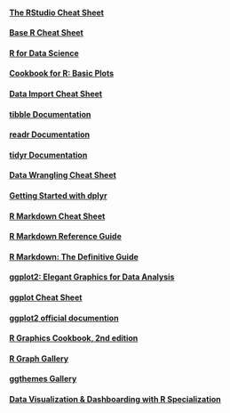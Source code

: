 #### [The RStudio Cheat Sheet](https://raw.githubusercontent.com/rstudio/cheatsheets/main/rstudio-ide.pdf)
#### [Base R Cheat Sheet](https://github.com/rstudio/cheatsheets/blob/main/base-r.pdf)
#### [R for Data Science](https://r4ds.had.co.nz)
#### [Cookbook for R: Basic Plots](http://www.cookbook-r.com/Graphs/)
#### [Data Import Cheat Sheet](https://github.com/rstudio/cheatsheets/blob/master/data-import.pdf)
#### [tibble Documentation](https://tibble.tidyverse.org/)
#### [readr Documentation](https://readr.tidyverse.org/)
#### [tidyr Documentation](https://tidyr.tidyverse.org/)
#### [Data Wrangling Cheat Sheet](https://github.com/rstudio/cheatsheets/blob/master/data-transformation.pdf)
#### [Getting Started with dplyr](https://dplyr.tidyverse.org/articles/dplyr.html)
#### [R Markdown Cheat Sheet](https://www.rstudio.com/wp-content/uploads/2015/02/rmarkdown-cheatsheet.pdf)
#### [R Markdown Reference Guide](https://rmarkdown.rstudio.com/lesson-1.html)
#### [R Markdown: The Definitive Guide](https://bookdown.org/yihui/rmarkdown/basics.html)
#### [ggplot2: Elegant Graphics for Data Analysis](https://ggplot2-book.org/introduction.html)
#### [ggplot Cheat Sheet](https://github.com/rstudio/cheatsheets/blob/master/data-visualization-2.1.pdf)
#### [ggplot2 official documention](https://ggplot2.tidyverse.org/index.html)
#### [R Graphics Cookbook, 2nd edition](https://r-graphics.org/)
#### [R Graph Gallery](https://r-graph-gallery.com/index.html)
#### [ggthemes Gallery](https://yutannihilation.github.io/allYourFigureAreBelongToUs/ggthemes/)
#### [Data Visualization & Dashboarding with R Specialization](https://www.coursera.org/specializations/jhu-data-visualization-dashboarding-with-r)














